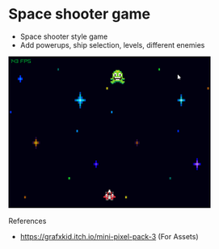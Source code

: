 # Space shooter game
- Space shooter style game
- Add powerups, ship selection, levels, different enemies

<img src="demo_wip.gif" width="400" height="300" />



References
- https://grafxkid.itch.io/mini-pixel-pack-3 (For Assets)